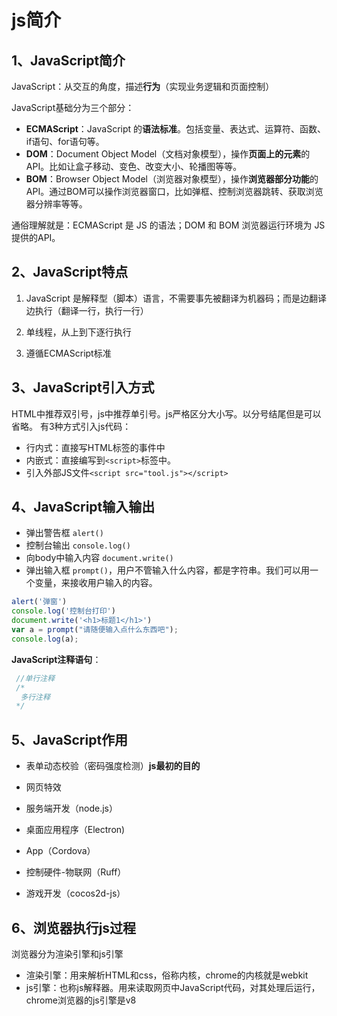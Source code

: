 # js简介

## 1、JavaScript简介

JavaScript：从交互的角度，描述**行为**（实现业务逻辑和页面控制）

JavaScript基础分为三个部分：

- **ECMAScript**：JavaScript 的**语法标准**。包括变量、表达式、运算符、函数、if语句、for语句等。
- **DOM**：Document Object Model（文档对象模型），操作**页面上的元素**的API。比如让盒子移动、变色、改变大小、轮播图等等。
- **BOM**：Browser Object Model（浏览器对象模型），操作**浏览器部分功能**的API。通过BOM可以操作浏览器窗口，比如弹框、控制浏览器跳转、获取浏览器分辨率等等。

通俗理解就是：ECMAScript 是 JS 的语法；DOM 和 BOM 浏览器运行环境为 JS提供的API。

## 2、JavaScript特点

1. JavaScript 是解释型（脚本）语言，不需要事先被翻译为机器码；而是边翻译边执行（翻译一行，执行一行）

2. 单线程，从上到下逐行执行

3. 遵循ECMAScript标准

## 3、JavaScript引入方式

HTML中推荐双引号，js中推荐单引号。js严格区分大小写。以分号结尾但是可以省略。
有3种方式引入js代码：

- 行内式：直接写HTML标签的事件中
- 内嵌式：直接编写到`<script>`标签中。
- 引入外部JS文件`<script src="tool.js"></script>`

## 4、JavaScript输入输出

- 弹出警告框 `alert()`
- 控制台输出 `console.log()`
- 向body中输入内容 `document.write()`
- 弹出输入框 `prompt()`，用户不管输入什么内容，都是字符串。我们可以用一个变量，来接收用户输入的内容。

```js
alert('弹窗') 
console.log('控制台打印') 
document.write('<h1>标题1</h1>')
var a = prompt("请随便输入点什么东西吧");
console.log(a);
```

**JavaScript注释语句**：

```js
 //单行注释
 /*
  多行注释
 */
```

## 5、JavaScript作用

- 表单动态校验（密码强度检测）**js最初的目的**

- 网页特效
- 服务端开发（node.js）
- 桌面应用程序（Electron)
- App（Cordova）
- 控制硬件-物联网（Ruff）
- 游戏开发（cocos2d-js）

## 6、浏览器执行js过程

浏览器分为渲染引擎和js引擎

- 渲染引擎：用来解析HTML和css，俗称内核，chrome的内核就是webkit
- js引擎：也称js解释器。用来读取网页中JavaScript代码，对其处理后运行，chrome浏览器的js引擎是v8
